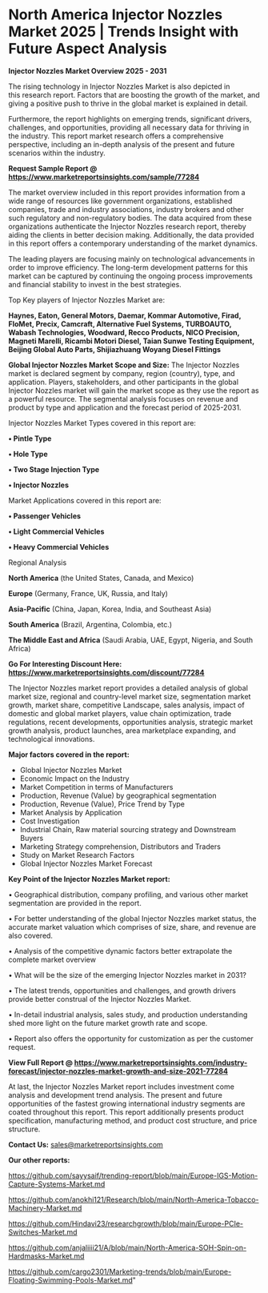 # North America Injector Nozzles Market 2025 | Trends Insight with Future Aspect Analysis

<Strong> Injector Nozzles Market Overview 2025 - 2031</strong>

The rising technology in Injector Nozzles Market is also depicted in this research report. Factors that are boosting the growth of the market, and giving a positive push to thrive in the global market is explained in detail.

Furthermore, the report highlights on emerging trends, significant drivers, challenges, and opportunities, providing all necessary data for thriving in the industry. This report market research offers a comprehensive perspective, including an in-depth analysis of the present and future scenarios within the industry.

<strong>Request Sample Report @ <a href=https://www.marketreportsinsights.com/sample/77284>https://www.marketreportsinsights.com/sample/77284</a></strong>

The market overview included in this report provides information from a wide range of resources like government organizations, established companies, trade and industry associations, industry brokers and other such regulatory and non-regulatory bodies. The data acquired from these organizations authenticate the Injector Nozzles research report, thereby aiding the clients in better decision making. Additionally, the data provided in this report offers a contemporary understanding of the market dynamics.

The leading players are focusing mainly on technological advancements in order to improve efficiency. The long-term development patterns for this market can be captured by continuing the ongoing process improvements and financial stability to invest in the best strategies.

Top Key players of Injector Nozzles Market are:

<strong>Haynes, Eaton, General Motors, Daemar, Kommar Automotive, Firad, FloMet, Precix, Camcraft, Alternative Fuel Systems, TURBOAUTO, Wabash Technologies, Woodward, Recco Products, NICO Precision, Magneti Marelli, Ricambi Motori Diesel, Taian Sunwe Testing Equipment, Beijing Global Auto Parts, Shijiazhuang Woyang Diesel Fittings</strong>

<strong><b>Global Injector Nozzles Market Scope and Size:</b></strong>
The Injector Nozzles market is declared segment by company, region (country), type, and application. Players, stakeholders, and other participants in the global Injector Nozzles market will gain the market scope as they use the report as a powerful resource. The segmental analysis focuses on revenue and product by type and application and the forecast period of 2025-2031.

Injector Nozzles Market Types covered in this report are:

<strong>• Pintle Type

• Hole Type

• Two Stage Injection Type

• Injector Nozzles</strong>

Market Applications covered in this report are:

<strong>• Passenger Vehicles

• Light Commercial Vehicles

• Heavy Commercial Vehicles</strong> 

Regional Analysis

<strong>North America</strong> (the United States, Canada, and Mexico)

<strong>Europe</strong> (Germany, France, UK, Russia, and Italy)

<strong>Asia-Pacific</strong> (China, Japan, Korea, India, and Southeast Asia)

<strong>South America</strong> (Brazil, Argentina, Colombia, etc.)

<strong>The Middle East and Africa</strong> (Saudi Arabia, UAE, Egypt, Nigeria, and South Africa)

<strong>Go For Interesting Discount Here: <a href=https://www.marketreportsinsights.com/discount/77284>https://www.marketreportsinsights.com/discount/77284</a></strong>

The Injector Nozzles market report provides a detailed analysis of global market size, regional and country-level market size, segmentation market growth, market share, competitive Landscape, sales analysis, impact of domestic and global market players, value chain optimization, trade regulations, recent developments, opportunities analysis, strategic market growth analysis, product launches, area marketplace expanding, and technological innovations.

<strong><b>Major factors covered in the report:</b></strong>
<ul>
  <li>Global Injector Nozzles Market </li>
  <li>Economic Impact on the Industry</li>
  <li>Market Competition in terms of Manufacturers</li>
  <li>Production, Revenue (Value) by geographical segmentation</li>
  <li>Production, Revenue (Value), Price Trend by Type</li>
  <li>Market Analysis by Application</li>
  <li>Cost Investigation</li>
  <li>Industrial Chain, Raw material sourcing strategy and Downstream Buyers</li>
  <li>Marketing Strategy comprehension, Distributors and Traders</li>
  <li>Study on Market Research Factors</li>
  <li>Global Injector Nozzles Market Forecast</li>
</ul>

<strong><b>Key Point of the Injector Nozzles Market report:</b></strong>

• Geographical distribution, company profiling, and various other market segmentation are provided in the report.

• For better understanding of the global Injector Nozzles market status, the accurate market valuation which comprises of size, share, and revenue are also covered.

• Analysis of the competitive dynamic factors better extrapolate the complete market overview

• What will be the size of the emerging Injector Nozzles market in 2031?

• The latest trends, opportunities and challenges, and growth drivers provide better construal of the Injector Nozzles Market.

• In-detail industrial analysis, sales study, and production understanding shed more light on the future market growth rate and scope.

• Report also offers the opportunity for customization as per the customer request.

<strong><b>View Full Report @ <a href=https://www.marketreportsinsights.com/industry-forecast/injector-nozzles-market-growth-and-size-2021-77284>https://www.marketreportsinsights.com/industry-forecast/injector-nozzles-market-growth-and-size-2021-77284</a></b></strong>


At last, the Injector Nozzles Market report includes investment come analysis and development trend analysis. The present and future opportunities of the fastest growing international industry segments are coated throughout this report. This report additionally presents product specification, manufacturing method, and product cost structure, and price structure.

<strong>Contact Us:</strong>
sales@marketreportsinsights.com

<strong>Our other reports:</strong>

<a href=https://github.com/sayysaif/trending-report/blob/main/Europe-IGS-Motion-Capture-Systems-Market.md>https://github.com/sayysaif/trending-report/blob/main/Europe-IGS-Motion-Capture-Systems-Market.md</a>

<a href=https://github.com/anokhi121/Research/blob/main/North-America-Tobacco-Machinery-Market.md>https://github.com/anokhi121/Research/blob/main/North-America-Tobacco-Machinery-Market.md</a>

<a href=https://github.com/Hindavi23/researchgrowth/blob/main/Europe-PCIe-Switches-Market.md>https://github.com/Hindavi23/researchgrowth/blob/main/Europe-PCIe-Switches-Market.md</a>

<a href=https://github.com/anjaliiii21/A/blob/main/North-America-SOH-Spin-on-Hardmasks-Market.md>https://github.com/anjaliiii21/A/blob/main/North-America-SOH-Spin-on-Hardmasks-Market.md</a>

<a href=https://github.com/cargo2301/Marketing-trends/blob/main/Europe-Floating-Swimming-Pools-Market.md>https://github.com/cargo2301/Marketing-trends/blob/main/Europe-Floating-Swimming-Pools-Market.md</a>"
